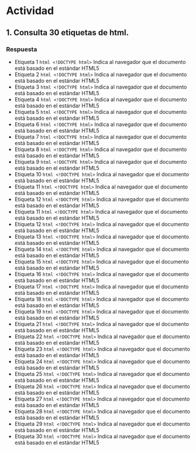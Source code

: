# Actividad 
## 1. Consulta 30 etiquetas de html.
### Respuesta 
- Etiqueta 1
```html <!DOCTYPE html>``` Indica al navegador que el documento está basado en el estándar HTML5
- Etiqueta 2
```html <!DOCTYPE html>``` Indica al navegador que el documento está basado en el estándar HTML5
- Etiqueta 3
```html <!DOCTYPE html>``` Indica al navegador que el documento está basado en el estándar HTML5
- Etiqueta 4
```html <!DOCTYPE html>``` Indica al navegador que el documento está basado en el estándar HTML5
- Etiqueta 5
```html <!DOCTYPE html>``` Indica al navegador que el documento está basado en el estándar HTML5
- Etiqueta 6
```html <!DOCTYPE html>``` Indica al navegador que el documento está basado en el estándar HTML5
- Etiqueta 7
```html <!DOCTYPE html>``` Indica al navegador que el documento está basado en el estándar HTML5
- Etiqueta 8
```html <!DOCTYPE html>``` Indica al navegador que el documento está basado en el estándar HTML5
- Etiqueta 9
```html <!DOCTYPE html>``` Indica al navegador que el documento está basado en el estándar HTML5
- Etiqueta 10
```html <!DOCTYPE html>``` Indica al navegador que el documento está basado en el estándar HTML5
- Etiqueta 11
```html <!DOCTYPE html>``` Indica al navegador que el documento está basado en el estándar HTML5
- Etiqueta 12
```html <!DOCTYPE html>``` Indica al navegador que el documento está basado en el estándar HTML5
- Etiqueta 11
```html <!DOCTYPE html>``` Indica al navegador que el documento está basado en el estándar HTML5
- Etiqueta 12
```html <!DOCTYPE html>``` Indica al navegador que el documento está basado en el estándar HTML5
- Etiqueta 13
```html <!DOCTYPE html>``` Indica al navegador que el documento está basado en el estándar HTML5
- Etiqueta 14
```html <!DOCTYPE html>``` Indica al navegador que el documento está basado en el estándar HTML5
- Etiqueta 15
```html <!DOCTYPE html>``` Indica al navegador que el documento está basado en el estándar HTML5
- Etiqueta 16
```html <!DOCTYPE html>``` Indica al navegador que el documento está basado en el estándar HTML5
- Etiqueta 17
```html <!DOCTYPE html>``` Indica al navegador que el documento está basado en el estándar HTML5
- Etiqueta 18
```html <!DOCTYPE html>``` Indica al navegador que el documento está basado en el estándar HTML5
- Etiqueta 19
```html <!DOCTYPE html>``` Indica al navegador que el documento está basado en el estándar HTML5
- Etiqueta 21
```html <!DOCTYPE html>``` Indica al navegador que el documento está basado en el estándar HTML5
- Etiqueta 22
```html <!DOCTYPE html>``` Indica al navegador que el documento está basado en el estándar HTML5
- Etiqueta 23
```html <!DOCTYPE html>``` Indica al navegador que el documento está basado en el estándar HTML5
- Etiqueta 24
```html <!DOCTYPE html>``` Indica al navegador que el documento está basado en el estándar HTML5
- Etiqueta 25
```html <!DOCTYPE html>``` Indica al navegador que el documento está basado en el estándar HTML5
- Etiqueta 26
```html <!DOCTYPE html>``` Indica al navegador que el documento está basado en el estándar HTML5
- Etiqueta 27
```html <!DOCTYPE html>``` Indica al navegador que el documento está basado en el estándar HTML5
- Etiqueta 28
```html <!DOCTYPE html>``` Indica al navegador que el documento está basado en el estándar HTML5
- Etiqueta 29
```html <!DOCTYPE html>``` Indica al navegador que el documento está basado en el estándar HTML5
- Etiqueta 30
```html <!DOCTYPE html>``` Indica al navegador que el documento está basado en el estándar HTML5
